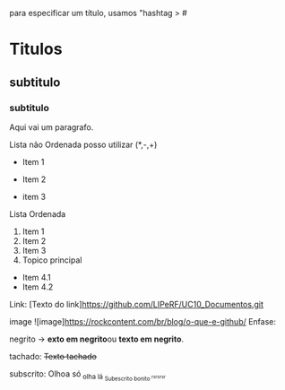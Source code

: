 para especificar um título, usamos "hashtag > #


# Titulos 

## subtitulo
### subtitulo

Aqui vai um paragrafo.

Lista não Ordenada posso utilizar (*,-,+)
+ Item 1
* Item 2
- item 3

Lista Ordenada 
1. Item 1
2. Item 2
3. Item 3
4. Topico principal

 * Item 4.1
 * Item 4.2

Link:
[Texto do link]https://github.com/LIPeRF/UC10_Documentos.git

image
![image]https://rockcontent.com/br/blog/o-que-e-github/
Enfase:

negrito -> **exto em negrito**ou __texto em negrito__.

tachado: ~~Texto tachado~~ 

subscrito: Olhoa só<sub> olha lá <sub>
Subescrito  bonito <sup> rsrsrsr <sup> 

